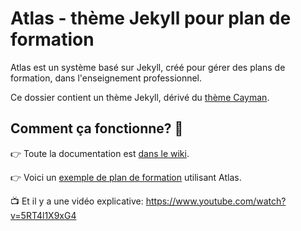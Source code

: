 # Atlas - thème Jekyll pour plan de formation

Atlas est un système basé sur Jekyll, créé pour gérer des plans de formation, dans l'enseignement professionnel.

Ce dossier contient un thème Jekyll, dérivé du [thème Cayman](https://github.com/pages-themes/cayman/).

## Comment ça fonctionne? 🤔

👉 Toute la documentation est [dans le wiki](https://github.com/eracom/atlas/wiki).

👉 Voici un [exemple de plan de formation]([https://github.com/eracom/formation-exemple](https://code.eracom-pedagogique.ch/formation-exemple/cursus.html)) utilisant Atlas.

📺 Et il y a une vidéo explicative: https://www.youtube.com/watch?v=5RT4l1X9xG4
